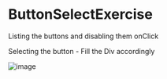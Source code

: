 # ButtonSelectExercise
Listing the buttons and disabling them onClick

Selecting the button - Fill the Div accordingly 

![image](https://user-images.githubusercontent.com/38177009/118973239-13e26c80-b98f-11eb-9ba4-893d7fc98f36.png)
